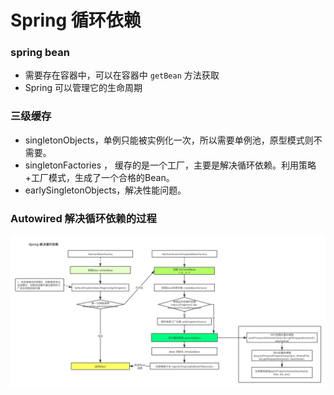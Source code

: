 # Spring 循环依赖

### spring bean

* 需要存在容器中，可以在容器中 ``getBean`` 方法获取
* Spring 可以管理它的生命周期



### 三级缓存

* singletonObjects，单例只能被实例化一次，所以需要单例池，原型模式则不需要。
* singletonFactories ， 缓存的是一个工厂，主要是解决循环依赖。利用策略+工厂模式，生成了一个合格的Bean。
* earlySingletonObjects，解决性能问题。


### Autowired 解决循环依赖的过程

![Spring Autowired](../../images/spring-boot/spring-autowired.png)